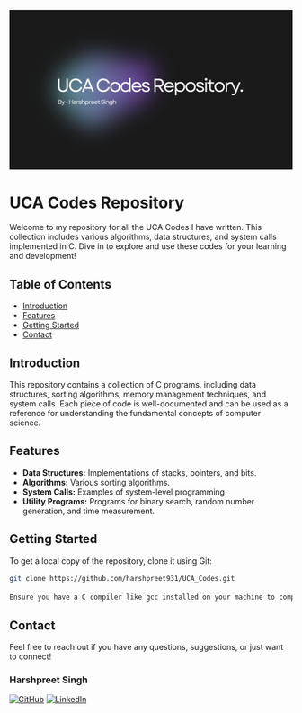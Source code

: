 ![Banner Image](./BannerImg.png)

# UCA Codes Repository

Welcome to my repository for all the UCA Codes I have written. This collection includes various algorithms, data structures, and system calls implemented in C. Dive in to explore and use these codes for your learning and development!

## Table of Contents

- [Introduction](#introduction)
- [Features](#features)
- [Getting Started](#getting-started)
- [Contact](#contact)

## Introduction

This repository contains a collection of C programs, including data structures, sorting algorithms, memory management techniques, and system calls. Each piece of code is well-documented and can be used as a reference for understanding the fundamental concepts of computer science.

## Features

- **Data Structures:** Implementations of stacks, pointers, and bits.
- **Algorithms:** Various sorting algorithms.
- **System Calls:** Examples of system-level programming.
- **Utility Programs:** Programs for binary search, random number generation, and time measurement.

## Getting Started

To get a local copy of the repository, clone it using Git:

```bash
git clone https://github.com/harshpreet931/UCA_Codes.git

Ensure you have a C compiler like gcc installed on your machine to compile and run the programs.
```

## Contact

Feel free to reach out if you have any questions, suggestions, or just want to connect!

### Harshpreet Singh

[![GitHub](https://img.shields.io/badge/GitHub-181717?style=for-the-badge&logo=github)](https://github.com/harshpreet931)
[![LinkedIn](https://img.shields.io/badge/LinkedIn-0077B5?style=for-the-badge&logo=linkedin)](https://www.linkedin.com/in/harshpreet931)
